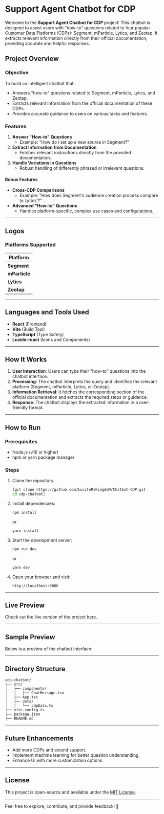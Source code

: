 # Support Agent Chatbot for CDP

Welcome to the **Support Agent Chatbot for CDP** project! This chatbot is designed to assist users with "how-to" questions related to four popular Customer Data Platforms (CDPs): Segment, mParticle, Lytics, and Zeotap. It extracts relevant information directly from their official documentation, providing accurate and helpful responses.

## **Project Overview**

### **Objective**

To build an intelligent chatbot that:

- Answers "how-to" questions related to Segment, mParticle, Lytics, and Zeotap.
- Extracts relevant information from the official documentation of these CDPs.
- Provides accurate guidance to users on various tasks and features.

### **Features**

1. **Answer "How-to" Questions**
   - Example: "How do I set up a new source in Segment?"
2. **Extract Information from Documentation**
   - Fetches relevant instructions directly from the provided documentation.
3. **Handle Variations in Questions**
   - Robust handling of differently phrased or irrelevant questions.

#### **Bonus Features**

- **Cross-CDP Comparisons**
  - Example: "How does Segment's audience creation process compare to Lytics'?"
- **Advanced "How-to" Questions**
  - Handles platform-specific, complex use cases and configurations.

---

## **Logos**

### **Platforms Supported**

| Platform      | 
| ------------- | 
| **Segment**   |      
| **mParticle** |      
| **Lytics**    |      
| **Zeotap**    |   

---

## **Languages and Tools Used**

- **React** (Frontend)
- **Vite** (Build Tool)
- **TypeScript** (Type Safety)
- **Lucide-react** (Icons and Components)

---

## **How It Works**

1. **User Interaction**: Users can type their "how-to" questions into the chatbot interface.
2. **Processing**: The chatbot interprets the query and identifies the relevant platform (Segment, mParticle, Lytics, or Zeotap).
3. **Information Retrieval**: It fetches the corresponding section of the official documentation and extracts the required steps or guidance.
4. **Response**: The chatbot displays the extracted information in a user-friendly format.

---

## **How to Run**

### Prerequisites

- Node.js (v16 or higher)
- npm or yarn package manager

### Steps

1. Clone the repository:
   ```bash
   [git clone https://github.com/LucifeRsKingdoM/Chatbot-CDP.git
   cd cdp-chatbot]
   ```
2. Install dependencies:
   ```bash
   npm install
   ```
   or
   ```bash
   yarn install
   ```
3. Start the development server:
   ```bash
   npm run dev
   ```
   or
   ```bash
   yarn dev
   ```
4. Open your browser and visit:
   ```
   http://localhost:9000
   ```

---

## **Live Preview**

Check out the live version of the project [here](https://chatbot-cdp-slj7.vercel.app/).

---

## **Sample Preview**

Below is a preview of the chatbot interface:



---

## **Directory Structure**

```
cdp-chatbot/
├── src/
│   ├── components/
│   │   ├── ChatMessage.tsx
│   ├── App.tsx 
│   ├── data/
│   │   └── cdpData.ts
├── vite.config.ts
├── package.json
├── README.md
```

---

## **Future Enhancements**

- Add more CDPs and extend support.
- Implement machine learning for better question understanding.
- Enhance UI with more customization options.

---

## **License**

This project is open-source and available under the [MIT License](https://opensource.org/licenses/MIT).

---

Feel free to explore, contribute, and provide feedback! 🚀

